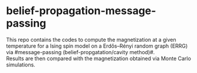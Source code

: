 # belief-propagation-message-passing
This repo contains the codes to compute the magnetization at a given temperature for a Ising spin model on a Erdős–Rényi random graph (ERRG) via #message-passing (belief-propgatation/cavity method)#. </br>
Results are then compared with the magnetization obtained via Monte Carlo simulations.
